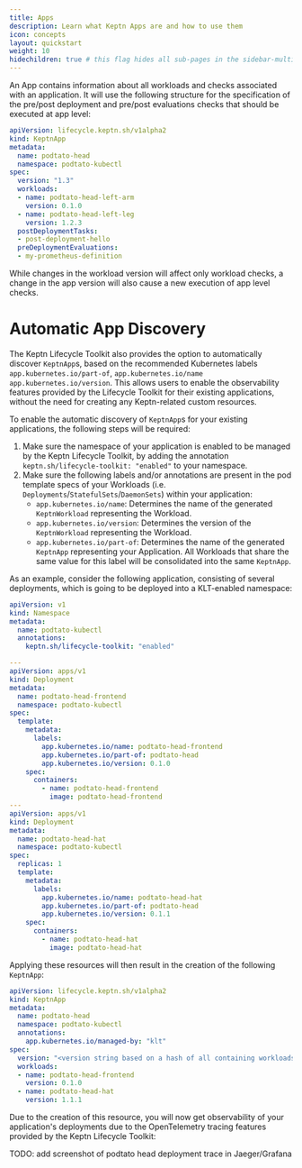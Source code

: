 ```yaml
---
title: Apps
description: Learn what Keptn Apps are and how to use them
icon: concepts
layout: quickstart
weight: 10
hidechildren: true # this flag hides all sub-pages in the sidebar-multicard.html
---
```


An App contains information about all workloads and checks associated with an application.
It will use the following structure for the specification of the pre/post deployment and pre/post evaluations checks
that should be executed at app level:

```yaml
apiVersion: lifecycle.keptn.sh/v1alpha2
kind: KeptnApp
metadata:
  name: podtato-head
  namespace: podtato-kubectl
spec:
  version: "1.3"
  workloads:
  - name: podtato-head-left-arm
    version: 0.1.0
  - name: podtato-head-left-leg
    version: 1.2.3
  postDeploymentTasks:
  - post-deployment-hello
  preDeploymentEvaluations:    
  - my-prometheus-definition
```

While changes in the workload version will affect only workload checks, a change in the app version will also cause a
new execution of app level checks.

# Automatic App Discovery

The Keptn Lifecycle Toolkit also provides the option to automatically discover `KeptnApp`s, based on the
recommended Kubernetes labels `app.kubernetes.io/part-of`, `app.kubernetes.io/name` `app.kubernetes.io/version`.
This allows users to enable the observability features provided by the Lifecycle Toolkit for
their existing applications, without the need for creating any Keptn-related custom resources.

To enable the automatic discovery of `KeptnApp`s for your existing applications, the following steps will
be required:

1. Make sure the namespace of your application is enabled to be managed by the Keptn Lifecycle Toolkit,
by adding the annotation `keptn.sh/lifecycle-toolkit: "enabled"` to your namespace.
2. Make sure the following labels and/or annotations are present in the pod template
specs of your Workloads (i.e. `Deployments`/`StatefulSets`/`DaemonSets`) within your application:
    - `app.kubernetes.io/name`: Determines the name of the generated `KeptnWorkload` representing the
    Workload.
    - `app.kubernetes.io/version`: Determines the version of the `KeptnWorkload` representing the Workload.
    - `app.kubernetes.io/part-of`: Determines the name of the generated `KeptnApp` representing your
    Application. All Workloads that share the same value for this label will be consolidated into the same `KeptnApp`.

As an example, consider the following application, consisting of several deployments, which is going to be
deployed into a KLT-enabled namespace:

```yaml
apiVersion: v1
kind: Namespace
metadata:
  name: podtato-kubectl
  annotations:
    keptn.sh/lifecycle-toolkit: "enabled"

---
apiVersion: apps/v1
kind: Deployment
metadata:
  name: podtato-head-frontend
  namespace: podtato-kubectl
spec:
  template:
    metadata:
      labels:
        app.kubernetes.io/name: podtato-head-frontend
        app.kubernetes.io/part-of: podtato-head
        app.kubernetes.io/version: 0.1.0
    spec:
      containers:
        - name: podtato-head-frontend
          image: podtato-head-frontend
---
apiVersion: apps/v1
kind: Deployment
metadata:
  name: podtato-head-hat
  namespace: podtato-kubectl
spec:
  replicas: 1
  template:
    metadata:
      labels:
        app.kubernetes.io/name: podtato-head-hat
        app.kubernetes.io/part-of: podtato-head
        app.kubernetes.io/version: 0.1.1
    spec:
      containers:
        - name: podtato-head-hat
          image: podtato-head-hat
```

Applying these resources will then result in the creation of the following `KeptnApp`:

```yaml
apiVersion: lifecycle.keptn.sh/v1alpha2
kind: KeptnApp
metadata:
  name: podtato-head
  namespace: podtato-kubectl
  annotations:
    app.kubernetes.io/managed-by: "klt"
spec:
  version: "<version string based on a hash of all containing workloads>"
  workloads:
  - name: podtato-head-frontend
    version: 0.1.0
  - name: podtato-head-hat
    version: 1.1.1
```

Due to the creation of this resource, you will now get observability of your application's deployments due to
the OpenTelemetry tracing features provided by the Keptn Lifecycle Toolkit:

TODO: add screenshot of podtato head deployment trace in Jaeger/Grafana